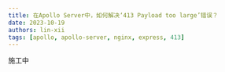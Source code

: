 ```yaml
---
title: 在Apollo Server中，如何解决‘413 Payload too large’错误？
date: 2023-10-19
authors: lin-xii
tags: [apollo, apollo-server, nginx, express, 413]
---
```


施工中

<!-- truncate -->
